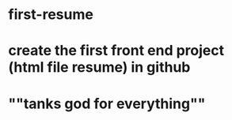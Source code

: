 # first-resume
# create the first front end project (html file resume) in github
# ""tanks god for everything""
